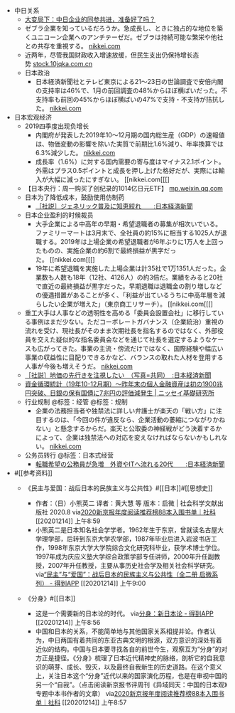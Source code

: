 - 中日关系
    - [大变局下：中日企业的同参共进，准备好了吗？](https://www.diigo.com/outliner/diigo_items/904019/12128769/541632915?key=34d57b46e1)
    - ゼブラ企業を知っているだろうか。急成長し、ときに独占的な地位を築くユニコーン企業へのアンチテーゼだ。ゼブラは持続可能な繁栄や他社との共存を重視する。 [nikkei.com](https://www.nikkei.com/article/DGKKZO55952820R20C20A2TCR000/)
    - 近两年，尽管我国财政收入增速放缓，但民生支出仍保持增长态势 [stock.10jqka.com.cn](http://stock.10jqka.com.cn/20200214/c617494202.shtml)
    - 日本政治
        - 日本経済新聞社とテレビ東京による21～23日の世論調査で安倍内閣の支持率は46%で、1月の前回調査の48%からほぼ横ばいだった。不支持率も前回の45%からほぼ横ばいの47%で支持・不支持が拮抗した。 [nikkei.com](https://www.nikkei.com/article/DGXMZO55990080T20C20A2MM8000/?n_cid=TRPN0017)
- 日本宏观经济
    - 2019四季度出现负增长
        - 内閣府が発表した2019年10～12月期の国内総生産（GDP）の速報値は、物価変動の影響を除いた実質で前期比1.6%減り、年率換算では6.3%減少した。 [nikkei.com](https://www.nikkei.com/article/DGKKZO55729720X10C20A2EA1000/)
        - 成長率（1.6%）に対する国内需要の寄与度はマイナス2.1ポイント。外需はプラス0.5ポイントと成長を押し上げた格好だが、実際には輸入が大幅に減ったにすぎない。 [[nikkei.com[[[[]](]]]]https://www.nikkei.com/article/DGKKZO55729720X10C20A2EA1000/)
    - 【日本央行：周一购买了创纪录的1014亿日元ETF】 [mp.weixin.qq.com](https://mp.weixin.qq.com/s?__biz=MTA3NDI5ODU0MQ==&mid=2655802900&idx=1&sn=1d28ee2e5414c5bffbf8002d7bd3617d&chksm=738f7fd644f8f6c0eb829f5b8402f85a0dd16beea4bf66967a3fe757dc82ae3300b31d646149)
    - 日本为了降低成本，鼓励使用仿制药
        - [［社説］ジェネリック普及に知恵絞れ　　:日本経済新聞](https://www.diigo.com/outliner/diigo_items/904019/12128769/541204984?key=34d57b46e1)
    - 日本企业盈利的时候裁员
        - 大手企業による中高年の早期・希望退職者の募集が相次いでいる。ファミリーマートは3月末で、全社員の約15%に相当する1025人が退職する。2019年は上場企業の希望退職者が6年ぶりに1万人を上回ったものの、実施企業の約6割で最終損益が黒字だった。 [[nikkei.com[[[[]](]]]]https://www.nikkei.com/article/DGXMZO55897700Q0A220C2TJ1000/)
        - 19年に希望退職を実施した上場企業は計35社で1万1351人だった。企業数も人数も18年（12社、4126人）の約3倍だ。業績をみると20社で直近の最終損益が黒字だった。早期退職は退職金の割り増しなどの優遇措置があることが多く、「利益が出ているうちに中高年層を減らしたい企業が増えた」（東京商工リサーチ）。 [[nikkei.com[[[[]](]]]]https://www.nikkei.com/article/DGXMZO55897700Q0A220C2TJ1000/)
    - 重工大手は人事などの透明性を高める「委員会設置会社」に移行している事例はまだ少ない。ただコーポレートガバナンス（企業統治）重視の流れを受け、現社長がそのまま次期社長を指名するのではなく、外部役員を交えた疑似的な指名委員会などを通じて社長を選定するようなケースも広がってきた。事業の主流・傍流だけではなく、国際経験や幅広い事業の収益性に目配りできるかなど、バランスの取れた人材を登用する人事が今後も増えそうだ。 [nikkei.com](https://www.nikkei.com/article/DGXMZO56006500V20C20A2TJC000/)
    - [［社説］地価の先行きを注視したい　（写真=共同）　:日本経済新聞](https://www.diigo.com/outliner/diigo_items/904019/12128769/544286275?key=34d57b46e1)
    - [資金循環統計（19年10-12月期）～昨年末の個人金融資産は初の1900兆円突破、日銀の保有国債に7兆円の評価減発生 | ニッセイ基礎研究所](https://www.diigo.com/outliner/diigo_items/904019/12128769/545268619?key=34d57b46e1)
    - 行业规制 @标签：经管 @标签：规制
        - 企業の法務担当者や独禁法に詳しい弁護士が楽天の「戦い方」に注目するのは、「今回の件が違反なら、企業活動の萎縮につながりかねない」と懸念するからだ。楽天と公取委の神経戦がどう決着するかによって、企業は独禁法への対応を変えなければならないかもしれない。 [nikkei.com](https://www.nikkei.com/article/DGKKZO56052260V20C20A2EA1000/)
    - 公务员转行 @标签：日本式经营
        - [転職希望の公務員が急増　外資やITへ流れる20代　　:日本経済新聞](https://www.diigo.com/outliner/diigo_items/904019/12128769/543788565?key=34d57b46e1)
- #[[参考资料]]
    - 《民主与爱国：战后日本的民族主义与公共性》#[[日本]]#[[思想史]]

        - 作者：（日）小熊英二
译者：黄大慧 等 
版本：启微 | 社会科学文献出版社
2020.8
via[2020新京报年度阅读推荐榜88本入围书单｜社科](https://mp.weixin.qq.com/s?__biz=MjM5NTUxOTc4Mw==&mid=2650509167&idx=2&sn=bdde643cfbcbc8c61bba02a627f73979&chksm=bef86327898fea311f204ebcafa545d0f15b1050ba926add7f68e06f7ede9ebf2febbe9ed8f2)
[[20201214]] 上午8:59
        - 小熊英二是日本知名社会学学者。1962年生于东京，曾就读名古屋大学理学部，后转到东京大学农学部，1987年毕业后进入岩波书店工作，1998年东京大学大学院综合文化研究科毕业，获学术博士学位。1997年成为庆应义塾大学综合政策学部专任讲师，2000年升任副教授，2007年升任教授，主要从事历史社会学及相关社会科学研究。
via[“民主”与“爱国”：战后日本的民族主义与公共性（全二册 启微系列） - 得到APP](https://www.dedao.cn/reader?id=ORa2P4NNLqmQPG2178z5gvkDndlOxWyAG2WajK6BEVXYRrJpA9M4oybeZpqAKQgj)
[[20201214]] 上午9:00
    - 《分身》#[[日本]]
        - 这是一个需要新的日本论的时代。
via[分身：新日本论 - 得到APP](https://www.dedao.cn/reader?id=bBVDEXGGLn7eB51b8NjVRqDoQJPMk3aYOP3adYrXmAxE4Ov92lgzK6ZypxLqdQjp)
[[20201214]] 上午8:56
        - 中国和日本的关系，不能简单地与其他国家关系相提并论。作者认为，中日两国有着共同的东亚古典文明的根源，双方意识的深处有着近似的结构。中国与日本要寻找各自的前世今生，观察互为“分身”的对方正是捷径。《分身》梳理了日本近代精神史的脉络，剖析它的自我意识的萌芽、成长、毁灭，以及最终自我新生的历史道路。在这个意义上，关注日本这个“分身”近代以来的国家演化历程，也是在审视中国的另一个“自我”。（点击阅读新京报书评周刊《异域同天：中国的日本观》专题中本书作者的文章）
via[2020新京报年度阅读推荐榜88本入围书单｜社科](https://mp.weixin.qq.com/s?__biz=MjM5NTUxOTc4Mw==&mid=2650509167&idx=2&sn=bdde643cfbcbc8c61bba02a627f73979&chksm=bef86327898fea311f204ebcafa545d0f15b1050ba926add7f68e06f7ede9ebf2febbe9ed8f2)
[[20201214]] 上午8:57
